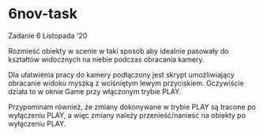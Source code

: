 # 6nov-task
Zadanie 6 Listopada '20

Rozmieść obiekty w scenie w taki sposób aby idealnie pasowały do kształtów widocznych na niebie podczas obracania kamery.

Dla ułatwienia pracy do kamery podłączony jest skrypt umożliwiający obracanie widoku myszką z wciśniętym lewym przyciskiem. Oczywiście działa to w oknie Game przy włączonym trybie PLAY.

Przypominam również, że zmiany dokonywane w trybie PLAY są tracone po wyłączeniu PLAY, a więc zmiany należy przenieść/nanieść na obiekty po wyłączeniu PLAY.
